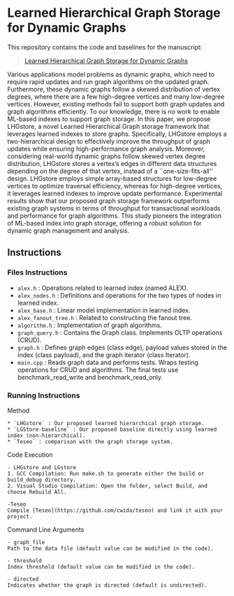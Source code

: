 # Learned Hierarchical Graph Storage for Dynamic Graphs

This repository contains the code and baselines for the manuscript:

> [Learned Hierarchical Graph Storage for Dynamic Graphs](https://github.com/qpp117/LHGstore)
>

Various applications model problems as dynamic graphs, which need to require rapid updates and run graph algorithms on the updated graph. Furthermore, these dynamic graphs follow a skewed distribution of vertex degrees, where there are a few high-degree vertices and many low-degree vertices. However, existing methods fail to support both graph updates and graph algorithms efficiently. To our knowledge, there is no work to enable ML-based indexes to support graph storage. In this paper, we propose LHGstore, a novel Learned Hierarchical Graph storage framework that leverages learned indexes to store graphs. Specifically, LHGstore employs a two-hierarchical design to effectively improve the throughput of graph updates while ensuring high-performance graph analysis. Moreover, considering real-world dynamic graphs follow skewed vertex degree distribution, LHGstore stores a vertex’s edges in different data structures depending on the degree of that vertex, instead of a ``one-size-fits-all'' design. LHGstore employs simple array-based structures for low-degree vertices to optimize traversal efficiency, whereas for high-degree vertices, it leverages learned indexes to improve update performance. Experimental results show that our proposed graph storage framework outperforms existing graph systems in terms of throughput for transactional workloads and performance for graph algorithms. This study pioneers the integration of ML-based index into graph storage, offering a robust solution for dynamic graph management and analysis.

## Instructions

### Files Instructions

* `alex.h` : Operations related to learned index (named ALEX).
* `alex_nodes.h` : Definitions and operations for the two types of nodes in learned index.
* `alex_base.h` : Linear model implementation in learned index.
* `alex_fanout_tree.h` : Related to constructing the fanout tree.
* `algorithm.h` : Implementation of graph algorithms.
* `graph_query.h` : Contains the Graph class. Implements OLTP operations (CRUD).
* `graph.h` : Defines graph edges (class edge), payload values stored in the index (class payload), and the graph iterator (class Iterator).
* `main.cpp` : Reads graph data and performs tests. Wraps testing operations for CRUD and algorithms. The final tests use benchmark_read_write and benchmark_read_only.

### Running Instructions

Method
```
* `LHGstore` : Our proposed learned hierarchical graph storage.
* `LGStore-baseline` : Our proposed baseline directly using learned index (non-hierarchical).
* `Teseo` : comparison with the graph storage system.
```

Code Execution
```
- LHGstore and LGstore
1. GCC Compilation: Run make.sh to generate either the build or build_debug directory.
2. Visual Studio Compilation: Open the folder, select Build, and choose Rebuild All.

-Teseo
Compile [Teseo](https://github.com/cwida/teseo) and link it with your project.
```

Command Line Arguments
```
- graph_file
Path to the data file (default value can be modified in the code).

- threshold
Index threshold (default value can be modified in the code).

- directed
Indicates whether the graph is directed (default is undirected).
```
